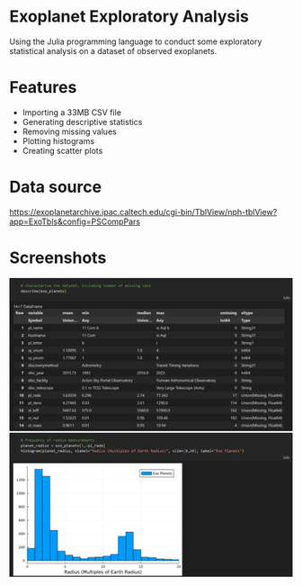 # Exoplanet Exploratory Analysis

Using the Julia programming language to conduct some exploratory statistical analysis on a dataset of observed exoplanets. 

# Features
- Importing a 33MB CSV file
- Generating descriptive statistics
- Removing missing values
- Plotting histograms
- Creating scatter plots

# Data source

https://exoplanetarchive.ipac.caltech.edu/cgi-bin/TblView/nph-tblView?app=ExoTbls&config=PSCompPars

# Screenshots

<img src="screenshots/describe_dataframe.png" alt="describe" width="800"/>

<img src="screenshots/exoplanet_radius_histogram.png" alt="radius_histogram" width="800"/>
